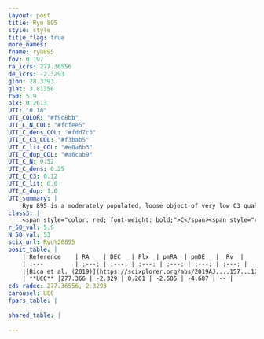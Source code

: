 ```yaml
---
layout: post
title: Ryu 895
style: style
title_flag: true
more_names: 
fname: ryu895
fov: 0.197
ra_icrs: 277.36556
de_icrs: -2.3293
glon: 28.3393
glat: 3.81356
r50: 5.9
plx: 0.2613
UTI: "0.18"
UTI_COLOR: "#f9c8bb"
UTI_C_N_COL: "#fcfee5"
UTI_C_dens_COL: "#fdd7c3"
UTI_C_C3_COL: "#f3bab5"
UTI_C_lit_COL: "#e0a6b3"
UTI_C_dup_COL: "#a6cab9"
UTI_C_N: 0.52
UTI_C_dens: 0.25
UTI_C_C3: 0.12
UTI_C_lit: 0.0
UTI_C_dup: 1.0
UTI_summary: |
    Ryu 895 is a moderately populated, loose object of very low C3 quality. It is rarely studied in the literature, with no articles listed in the last 6 years.
class3: |
    <span style="color: red; font-weight: bold;">C</span><span style="color: purple; font-weight: bold;">D</span>
r_50_val: 5.9
N_50_val: 53
scix_url: Ryu%20895
posit_table: |
    | Reference    | RA    | DEC   | Plx  | pmRA  | pmDE   |  Rv  |
    | :---         | :---: | :---: | :---: | :---: | :---: | :---: |
    |[Bica et al. (2019)](https://scixplorer.org/abs/2019AJ....157...12B) | 277.537 | -2.345 | -- | -- | -- | -- |
    | **UCC** |277.366 | -2.329 | 0.261 | -2.505 | -4.687 | -- | 
cds_radec: 277.36556,-2.3293
carousel: UCC
fpars_table: |
    
shared_table: |
    
---
```

